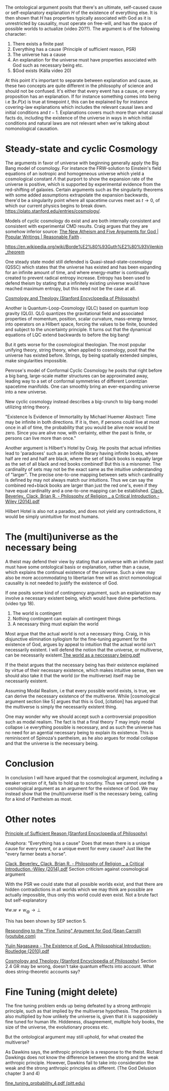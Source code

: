 
The ontological argument posits that there's an ultimate, self-caused cause or self-explanatory explanation $H$ of the existence of everything else. It is then shown that $H$ has properties typically associated with God as it is unrestricted by causality, must operate on free-will, and has the space of possible worlds to actualize (video 20??). The argument is of the following character:

1. There exists a finite past
2. Everything has a cause (Principle of sufficient reason, PSR)
3. The universe has a cause
4. An explanation for the universe must have properties associated with God such as necessary being etc.
5. $God exists
(Källa video 20)


At this point it's important to separate between explanation and cause, as these two concepts are quite different in the philosophy of science and should not be confused. It's either that every event has a cause, or every proposition has an explanation. If for instance something comes into being i.e $\exists x. P(x)$ is true at timepoint $t$, this can be explained by for instance covering-law explanations which includes the relevant causal laws and initial conditions and $t-1$. Explanations covers much more than what causal facts do, including the existence of the universe in ways in which initial conditions and natural laws are not relevant when we're talking about nomonological causation.



# Steady-state and cyclic Cosmology

The arguments in favor of universe with beginning generally apply the Big Bang model of cosmology. For instance the FRW-solution to Einstein's field equations of an isotropic and homogeneous universe which yield a cosmological constant $\Lambda$ that purport to show the expansion rate of the universe is positive, which is supported by experimental evidence from the red-shifting of galaxies. Certain arguments such as the singularity theorems with some added assumptions extrapolate the expansion backwards, there'd be a singularity point where all spacetime curves meet as $t\rightarrow 0$, of which our current physics begins to break down. https://plato.stanford.edu/entries/cosmology/. 

Models of cyclic cosmology do exist and are both internally consistent and consistent with experimental CMD results. Craig argues that they are somehow inferior source: [The New Atheism and Five Arguments for God | Popular Writings | Reasonable Faith](https://www.reasonablefaith.org/writings/popular-writings/existence-nature-of-god/the-new-atheism-and-five-arguments-for-god) . 

https://en.wikipedia.org/wiki/Borde%E2%80%93Guth%E2%80%93Vilenkin_theorem


One steady state model still defended is Quasi-stead-state-cosmology (QSSC) which states that the universe has existed and has been expanding for an infinite amount of time, and where energy-matter is continually created to prevent radical entropy increase. Entropy has been used to defend theism by stating that a infinitely existing universe would have reached maximum entropy, but this need not be the case at all. 

[Cosmology and Theology (Stanford Encyclopedia of Philosophy)](https://plato.stanford.edu/entries/cosmology-theology/)

Another is Quantum-Loop-Cosmology (QLC) based on quantum loop gravity (QLG). QLG quantizes the gravitational field and associated properties of momentum, position, scalar curvature, mass-energy tensor, into operators on a Hilbert space, forcing the values to be finite, bounded and subject to the uncertainty principle. It turns out that the dynamical equations of LQC extend backwards to before the big bang!

But it gets worse for the cosmological theologian. The most popular unifying theory, string theory, when applied to cosmology, posit that the universe has existed before. Strings, by being spatially extended simples, make singularities impossible. 

Penrose's model of Conformal Cyclic Cosmology he posits that right before a big bang, large-scale matter structures can be approximated away, leading way to a set of conformal symmetries of different Lorentzian spacetime manifolds. One can smoothly bring an ever-expanding universe into a new universe. 

New cyclic cosmology instead describes a big-crunch to big-bang model utilizing string theory.

"Existence Is Evidence of Immortality by Michael Huemer Abstract: Time may be infinite in both directions. If it is, then, if persons could live at most once in all of time, the probability that you would be alive now would be zero. Since you are alive now, with certainty, either the past is finite, or persons can live more than once."


Another argument is Hilbert's Hotel by Craig. He posits that actual infinities lead to 'paradoxes' such as an infinite library having infinite books, where half are red and half are black, where the set of black books is equally large as the set of all black and red books combined! But this is a misnomer. The cardinality of sets may not be the exact same as the intuitive understanding of "larger". The precise one-to-one mapping between sets which cardinality is defined by may not always match our intuitions. Thus we can say the combined red+black books are larger than just the red one's, even if they have equal cardinality and a one-to-one mapping can be established. [Clack, Beverley_ Clack, Brian R. - Philosophy of Religion _ a Critical Introduction.-Wiley (2014).pdf](file:///C:/Users/Katte/Documents/Academic/Philosophy/Religion/Clack,%20Beverley_%20Clack,%20Brian%20R.%20-%20Philosophy%20of%20Religion%20_%20a%20Critical%20Introduction.-Wiley%20(2014).pdf)

Hilbert Hotel is also not a paradox, and does not yield any contradictions, it would be simply unintuitive for most humans.    


# The (multi)universe as the necessary being

A theist may defend their view by stating that a universe with an infinite past must have some ontological basis or explanation, rather than a cause, which explains the continual existence of the universe. Such a view may also be more accommodating to libertarian free will as strict nomonological causality is not needed to justify the existence of God.

If one posits some kind of contingency argument, such an explanation may involve a necessary existent being, which would have divine perfections. (video typ 18). 

1. The world is contingent
2. Nothing contingent can explain all contingent things
3. A necessary thing must explain the world

Most argue that the actual world is not a necessary thing. Craig, in his disjunctive elimination syllogism for the fine-tuning argument for the existence of God, argues by appeal to intuition that the actual world isn't necessarily existent. I will defend the notion that the universe, or multiverse, can be necessarily existent.[The world as a neccessary being.pdf](file:///C:/Users/Katte/Documents/Academic/Philosophy/The%20world%20as%20a%20neccessary%20being.pdf) 

If the theist argues that the necessary being has their existence explained by virtue of their necessary existence, which makes intuitive sense, then we should also take it that the world (or the multiverse) itself may be necessarily existent.

Assuming Modal Realism, i.e that every possible world exists, is true, we can derive the necessary existence of the multiverse. While [cosmological argument section like 5] argues that this is God, [citation] has argued that the multiverse is simply the necessarily existent thing. 

One may wonder why we should accept such a controversial proposition such as modal realism. The fact is that a final theory $T$ may imply modal collapse i.e everything possible is necessary, and as such the universe has no need for an agential necessary being to explain its existence. This is reminiscent of Spinoza's pantheism, as he also argues for modal collapse and that the universe is the necessary being. 


# Conclusion

In conclusion I will have argued that the cosmological argument, including a weaker version of it, fails to hold up to scrutiny. Thus we cannot use the cosmological argument as an argument for the existence of God. We may instead show that the (multi)universe itself is the necessary being, calling for a kind of Pantheism as most.







# Other notes

[Principle of Sufficient Reason (Stanford Encyclopedia of Philosophy)](https://plato.stanford.edu/entries/sufficient-reason/)

Anaphora:
"Everything has a cause"
Does that mean there is a unique cause for every event, or a unique event for every cause? Just like the "every farmer beats a horse".

[Clack, Beverley_ Clack, Brian R. - Philosophy of Religion _ a Critical Introduction.-Wiley (2014).pdf](file:///C:/Users/Katte/Documents/Academic/Philosophy/Religion/Clack,%20Beverley_%20Clack,%20Brian%20R.%20-%20Philosophy%20of%20Religion%20_%20a%20Critical%20Introduction.-Wiley%20(2014).pdf)
Section criticism against cosmological argument





With the PSR we could state that all possible worlds exist, and that there are hidden contradictions in all worlds which we may think are possible are actually impossible, thus only this world could even exist. Not a brute fact but self-explanatory

$\forall w. w\neq w_@ \rightarrow\bot$


This has been shown by SEP section 5. 


[Responding to the "Fine Tuning" Argument for God (Sean Carroll) (youtube.com)](https://www.youtube.com/watch?v=R97IHcuyWI0&ab_channel=ReligionDebate)


[Yujin Nagasawa - The Existence of God_ A Philosophical Introduction-Routledge (2010).pdf](file:///C:/Users/Katte/Documents/Academic/Philosophy/Religion/Yujin%20Nagasawa%20-%20The%20Existence%20of%20God_%20A%20Philosophical%20Introduction-Routledge%20(2010).pdf)


[Cosmology and Theology (Stanford Encyclopedia of Philosophy)](https://plato.stanford.edu/entries/cosmology-theology/)
Section 2.4
GR may be wrong, doesn't take quantum effects into account. What does string-theoretic accounts say?



# Fine Tuning (might delete)


The fine tuning problem ends up being defeated by a strong anthropic principle, such as that implied by the multiverse hypothesis. The problem is also multiplied by how unlikely the universe is, given that it is supposidely fine tuned for human life. Hiddeness, disagreement, multiple holy books, the size of the universe, the evolutionary process etc. 

But the ontological argument may still uphold, for what created the multiverse?


As Dawkins says, the anthropic principle is a response to the theist. Richard Dawkings does not know the difference between the strong and the weak anthropic principle. However, Dawkins fail to take into consideration the weak and the strong anthropic principles as different.  (The God Delusion chapter 3 and 4)



[fine_tuning_probability_4.pdf (pitt.edu)](https://philsci-archive.pitt.edu/3354/1/fine_tuning_probability_4.pdf)



